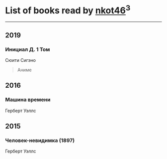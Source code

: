 # List of books read by [nkot46](http://vk.com/id104299837)<sup>3</sup>
---

## 2019

### Инициал Д. 1 Том
Сюити Сигэно
> Аниме



## 2016

### Машина времени
Герберт Уэллс



## 2015

### Человек-невидимка (1897)
Герберт Уэллс



